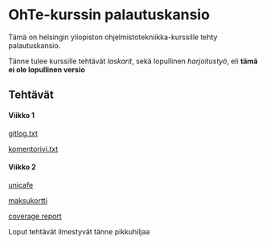 # OhTe-kurssin palautuskansio

Tämä on helsingin yliopiston ohjelmistotekniikka-kurssille tehty palautuskansio.

Tänne tulee kurssille tehtävät *laskarit*, sekä lopullinen *harjoitustyö*, eli **tämä ei ole lopullinen versio**

## Tehtävät

#### Viikko 1

[gitlog.txt](laskarit/viikko1/gitlog.txt)

[komentorivi.txt](laskarit/viikko1/komentorivi.txt)

#### Viikko 2
[unicafe](laskarit/viikko2/unicafe)

[maksukortti](laskarit/viikko2/maksukortti)

[coverage report](laskarit/viikko2/coverage_report_unicafe.png)

Loput tehtävät ilmestyvät tänne pikkuhiljaa
